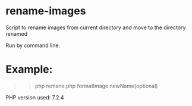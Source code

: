 # rename-images

Script to rename images from current directory and move to the directory renamed

Run by command line.

# Example:
  >> php remane.php formatImage newName(optional)

PHP version used: 7.2.4
